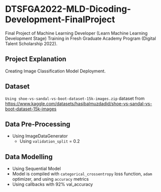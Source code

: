 # DTSFGA2022-MLD-Dicoding-Development-FinalProject
Final Project of Machine Learning Developer (Learn Machine Learning Development Stage) Training in Fresh Graduate Academy Program (Digital Talent Scholarship 2022).

## Project Explanation
Creating Image Classification Model Deployment.

## Dataset
`Using shoe-vs-sandal-vs-boot-dataset-15k-images.zip` dataset from https://www.kaggle.com/datasets/hasibalmuzdadid/shoe-vs-sandal-vs-boot-dataset-15k-images

## Data Pre-Processing
* Using ImageDataGenerator
  * Using `validation_split` = 0.2

## Data Modelling
* Using Sequential Model
* Model is compiled with `categorical_crossentropy` loss function, `adam` optimizer, and using `accuracy` metrics
* Using callbacks with 92% val_accuracy
